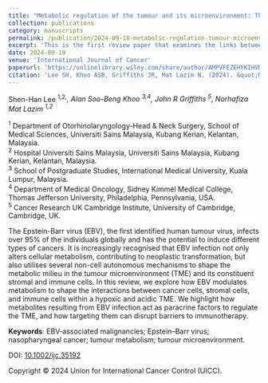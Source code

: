```yaml
---
title: "Metabolic regulation of the tumour and its microenvironment: The role of Epstein-Barr virus"
collection: publications
category: manuscripts
permalink: /publication/2024-09-18-metabolic-regulation-tumour-microenvironment-epstein-barr-virus
excerpt: 'This is the first review paper that examines the links between Epstein-Barr virus, tumour metabolism and its microenvironment. Our review highlights how targeting this link may overcome resistance to immunotherapies.'
date: 2024-09-19
venue: 'International Journal of Cancer'
paperurl: 'https://onlinelibrary.wiley.com/share/author/AMPVFEZEHYKIHVD8JS4C?target=10.1002/ijc.35192'
citation: 'Lee SH, Khoo ASB, Griffiths JR, Mat Lazim N. (2024). &quot;Metabolic regulation of the tumour and its microenvironment: The role of Epstein-Barr virus.&quot; <i>International Journal of Cancer</i>. Online ahead of print.'
---
```


Shen-Han Lee <sup>1,2,*</sup>, Alan Soo-Beng Khoo <sup>3,4</sup>, John R Griffiths <sup>5</sup>, Norhafiza Mat Lazim <sup>1,2*</sup>  

<sup>1</sup> Department of Otorhinolaryngology-Head & Neck Surgery, School of Medical Sciences, Universiti Sains Malaysia, Kubang Kerian, Kelantan, Malaysia.  
<sup>2</sup> Hospital Universiti Sains Malaysia, Universiti Sains Malaysia, Kubang Kerian, Kelantan, Malaysia.  
<sup>3</sup> School of Postgraduate Studies, International Medical University, Kuala Lumpur, Malaysia.  
<sup>4</sup> Department of Medical Oncology, Sidney Kimmel Medical College, Thomas Jefferson University, Philadelphia, Pennsylvania, USA.  
<sup>5</sup> Cancer Research UK Cambridge Institute, University of Cambridge, Cambridge, UK.  

The Epstein-Barr virus (EBV), the first identified human tumour virus, infects over 95% of the individuals globally and has the potential to induce different types of cancers. It is increasingly recognised that EBV infection not only alters cellular metabolism, contributing to neoplastic transformation, but also utilises several non-cell autonomous mechanisms to shape the metabolic milieu in the tumour microenvironment (TME) and its constituent stromal and immune cells. In this review, we explore how EBV modulates metabolism to shape the interactions between cancer cells, stromal cells, and immune cells within a hypoxic and acidic TME. We highlight how metabolites resulting from EBV infection act as paracrine factors to regulate the TME, and how targeting them can disrupt barriers to immunotherapy.

<b>Keywords</b>: EBV‐associated malignancies; Epstein–Barr virus; nasopharyngeal cancer; tumour metabolism; tumour microenvironment.  

DOI: [10.1002/ijc.35192](https://doi.org/10.1002/ijc.35192)  

Copyright © 2024  Union for International Cancer Control (UICC).  
